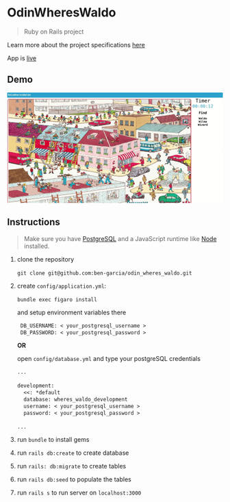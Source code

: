 # OdinWheresWaldo

> Ruby on Rails project

Learn more about the project specifications [here](https://www.theodinproject.com/courses/javascript-and-jquery/lessons/where-s-waldo-a-photo-tagging-app)

App is [live](https://odinwhereswaldo.herokuapp.com/)

## Demo

![](demo.gif)

## Instructions

> Make sure you have [PostgreSQL](https://www.postgresql.org/) and a JavaScript runtime like [Node](https://nodejs.org/) installed.

1. clone the repository

   `git clone git@github.com:ben-garcia/odin_wheres_waldo.git`

2. create `config/application.yml`:

   `bundle exec figaro install`

   and setup environment variables there

   ```
    DB_USERNAME: < your_postgresql_username >
    DB_PASSWORD: < your_postgresql_password >
   ```

   **OR**

   open `config/database.yml` and type your postgreSQL credentials

   ```
   ...

   development:
     <<: *default
     database: wheres_waldo_development
     username: < your_postgresql_username >
     password: < your_postgresql_password >

   ...
   ```

3. run `bundle` to install gems

4. run `rails db:create` to create database

5. run `rails: db:migrate` to create tables

6. run `rails db:seed` to populate the tables

7. run `rails s` to run server on `localhost:3000`
